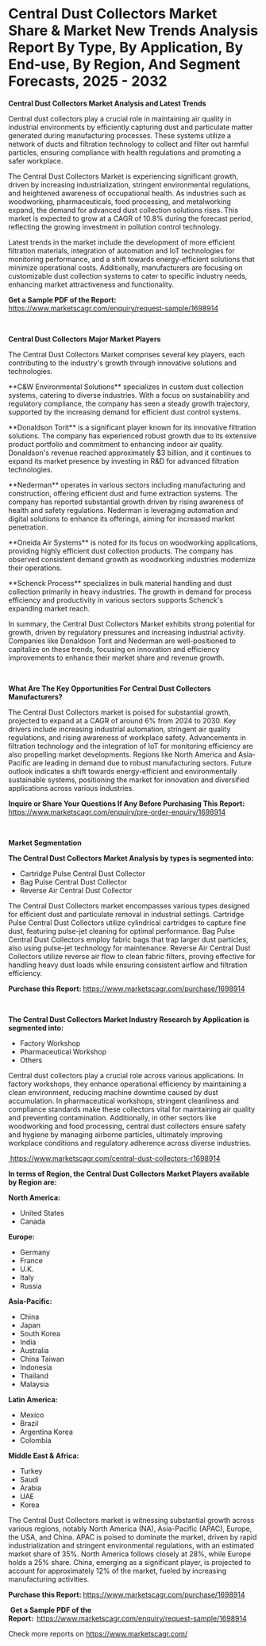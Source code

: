 <p><h1>Central Dust Collectors Market Share & Market New Trends Analysis Report By Type, By Application, By End-use, By Region, And Segment Forecasts, 2025 - 2032</h1></p><p><strong>Central Dust Collectors Market Analysis and Latest Trends</strong></p>
<p><p>Central dust collectors play a crucial role in maintaining air quality in industrial environments by efficiently capturing dust and particulate matter generated during manufacturing processes. These systems utilize a network of ducts and filtration technology to collect and filter out harmful particles, ensuring compliance with health regulations and promoting a safer workplace.</p><p>The Central Dust Collectors Market is experiencing significant growth, driven by increasing industrialization, stringent environmental regulations, and heightened awareness of occupational health. As industries such as woodworking, pharmaceuticals, food processing, and metalworking expand, the demand for advanced dust collection solutions rises. This market is expected to grow at a CAGR of 10.8% during the forecast period, reflecting the growing investment in pollution control technology.</p><p>Latest trends in the market include the development of more efficient filtration materials, integration of automation and IoT technologies for monitoring performance, and a shift towards energy-efficient solutions that minimize operational costs. Additionally, manufacturers are focusing on customizable dust collection systems to cater to specific industry needs, enhancing market attractiveness and functionality.</p></p>
<p><strong>Get a Sample PDF of the Report:&nbsp;</strong> <a href="https://www.marketscagr.com/enquiry/request-sample/1698914?utm_campaign=3448&utm_medium=2&utm_source=Github&utm_content=ia&utm_term=10042025&utm_id=central-dust-collectors">https://www.marketscagr.com/enquiry/request-sample/1698914</a></p>
<p>&nbsp;</p>
<p><strong>Central Dust Collectors Major Market Players</strong></p>
<p><p>The Central Dust Collectors Market comprises several key players, each contributing to the industry's growth through innovative solutions and technologies. </p><p>**C&W Environmental Solutions** specializes in custom dust collection systems, catering to diverse industries. With a focus on sustainability and regulatory compliance, the company has seen a steady growth trajectory, supported by the increasing demand for efficient dust control systems.</p><p>**Donaldson Torit** is a significant player known for its innovative filtration solutions. The company has experienced robust growth due to its extensive product portfolio and commitment to enhancing indoor air quality. Donaldson's revenue reached approximately $3 billion, and it continues to expand its market presence by investing in R&D for advanced filtration technologies.</p><p>**Nederman** operates in various sectors including manufacturing and construction, offering efficient dust and fume extraction systems. The company has reported substantial growth driven by rising awareness of health and safety regulations. Nederman is leveraging automation and digital solutions to enhance its offerings, aiming for increased market penetration.</p><p>**Oneida Air Systems** is noted for its focus on woodworking applications, providing highly efficient dust collection products. The company has observed consistent demand growth as woodworking industries modernize their operations.</p><p>**Schenck Process** specializes in bulk material handling and dust collection primarily in heavy industries. The growth in demand for process efficiency and productivity in various sectors supports Schenck's expanding market reach.</p><p>In summary, the Central Dust Collectors Market exhibits strong potential for growth, driven by regulatory pressures and increasing industrial activity. Companies like Donaldson Torit and Nederman are well-positioned to capitalize on these trends, focusing on innovation and efficiency improvements to enhance their market share and revenue growth.</p></p>
<p>&nbsp;</p>
<p><strong>What Are The Key Opportunities For Central Dust Collectors Manufacturers?</strong></p>
<p><p>The Central Dust Collectors market is poised for substantial growth, projected to expand at a CAGR of around 6% from 2024 to 2030. Key drivers include increasing industrial automation, stringent air quality regulations, and rising awareness of workplace safety. Advancements in filtration technology and the integration of IoT for monitoring efficiency are also propelling market developments. Regions like North America and Asia-Pacific are leading in demand due to robust manufacturing sectors. Future outlook indicates a shift towards energy-efficient and environmentally sustainable systems, positioning the market for innovation and diversified applications across various industries.</p></p>
<p><strong>Inquire or Share Your Questions If Any Before Purchasing This Report:</strong> <a href="https://www.marketscagr.com/enquiry/pre-order-enquiry/1698914?utm_campaign=3448&utm_medium=2&utm_source=Github&utm_content=ia&utm_term=10042025&utm_id=central-dust-collectors">https://www.marketscagr.com/enquiry/pre-order-enquiry/1698914</a></p>
<p>&nbsp;</p>
<p><strong>Market Segmentation</strong></p>
<p><strong>The Central Dust Collectors Market Analysis by types is segmented into:</strong></p>
<p><ul><li>Cartridge Pulse Central Dust Collector</li><li>Bag Pulse Central Dust Collector</li><li>Reverse Air Central Dust Collector</li></ul></p>
<p><p>The Central Dust Collectors market encompasses various types designed for efficient dust and particulate removal in industrial settings. Cartridge Pulse Central Dust Collectors utilize cylindrical cartridges to capture fine dust, featuring pulse-jet cleaning for optimal performance. Bag Pulse Central Dust Collectors employ fabric bags that trap larger dust particles, also using pulse-jet technology for maintenance. Reverse Air Central Dust Collectors utilize reverse air flow to clean fabric filters, proving effective for handling heavy dust loads while ensuring consistent airflow and filtration efficiency.</p></p>
<p><strong>Purchase this Report:&nbsp;</strong><a href="https://www.marketscagr.com/purchase/1698914?utm_campaign=3448&utm_medium=2&utm_source=Github&utm_content=ia&utm_term=10042025&utm_id=central-dust-collectors">https://www.marketscagr.com/purchase/1698914</a></p>
<p>&nbsp;</p>
<p><strong>The Central Dust Collectors Market Industry Research by Application is segmented into:</strong></p>
<p><ul><li>Factory Workshop</li><li>Pharmaceutical Workshop</li><li>Others</li></ul></p>
<p><p>Central dust collectors play a crucial role across various applications. In factory workshops, they enhance operational efficiency by maintaining a clean environment, reducing machine downtime caused by dust accumulation. In pharmaceutical workshops, stringent cleanliness and compliance standards make these collectors vital for maintaining air quality and preventing contamination. Additionally, in other sectors like woodworking and food processing, central dust collectors ensure safety and hygiene by managing airborne particles, ultimately improving workplace conditions and regulatory adherence across diverse industries.</p></p>
<p><a href="https://www.marketscagr.com/central-dust-collectors-r1698914?utm_campaign=3448&utm_medium=2&utm_source=Github&utm_content=ia&utm_term=10042025&utm_id=central-dust-collectors">&nbsp;https://www.marketscagr.com/central-dust-collectors-r1698914</a></p>
<p><strong>In terms of Region, the Central Dust Collectors Market Players available by Region are:</strong></p>
<p>
    <p> <strong> North America: </strong>
        <ul>
            <li>United States</li>
            <li>Canada</li>
        </ul>
        </p> 
    <p> <strong> Europe: </strong>
        <ul>
            <li>Germany</li>
            <li>France</li>
            <li>U.K.</li>
            <li>Italy</li>
            <li>Russia</li>
        </ul>
        </p> 
    <p> <strong> Asia-Pacific: </strong>
        <ul>
            <li>China</li>
            <li>Japan</li>
            <li>South Korea</li>
            <li>India</li>
            <li>Australia</li>
            <li>China Taiwan</li>
            <li>Indonesia</li>
            <li>Thailand</li>
            <li>Malaysia</li>
        </ul>
        </p> 
    <p> <strong> Latin America: </strong>
        <ul>
            <li>Mexico</li>
            <li>Brazil</li>
            <li>Argentina Korea</li>
            <li>Colombia</li>
        </ul>
        </p> 
    <p> <strong> Middle East & Africa: </strong>
        <ul>
            <li>Turkey</li>
            <li>Saudi</li>
            <li>Arabia</li>
            <li>UAE</li>
            <li>Korea</li>
        </ul>
    </p>
    </p>
<p><p>The Central Dust Collectors market is witnessing substantial growth across various regions, notably North America (NA), Asia-Pacific (APAC), Europe, the USA, and China. APAC is poised to dominate the market, driven by rapid industrialization and stringent environmental regulations, with an estimated market share of 35%. North America follows closely at 28%, while Europe holds a 25% share. China, emerging as a significant player, is projected to account for approximately 12% of the market, fueled by increasing manufacturing activities.</p></p>
<p><strong>Purchase this Report: </strong><a href="https://www.marketscagr.com/purchase/1698914?utm_campaign=3448&utm_medium=2&utm_source=Github&utm_content=ia&utm_term=10042025&utm_id=central-dust-collectors">https://www.marketscagr.com/purchase/1698914</a></p>
<p>&nbsp;<strong>Get a Sample PDF of the Report:&nbsp;&nbsp;</strong><a href="https://www.marketscagr.com/enquiry/request-sample/1698914?utm_campaign=3448&utm_medium=2&utm_source=Github&utm_content=ia&utm_term=10042025&utm_id=central-dust-collectors">https://www.marketscagr.com/enquiry/request-sample/1698914</a></p>
<p><strong></strong></p>
<p>Check more reports on <a href="https://www.marketscagr.com/?utm_campaign=3448&utm_medium=2&utm_source=Github&utm_content=ia&utm_term=10042025&utm_id=central-dust-collectors">https://www.marketscagr.com/</a></p>
